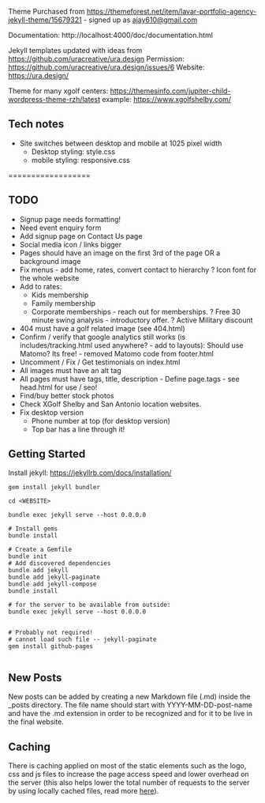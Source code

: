 Theme Purchased from https://themeforest.net/item/lavar-portfolio-agency-jekyll-theme/15679321 - signed up as ajay610@gmail.com

Documentation: http://localhost:4000/doc/documentation.html

Jekyll templates updated with ideas from https://github.com/uracreative/ura.design
Permission: https://github.com/uracreative/ura.design/issues/6
Website: https://ura.design/

Theme for many xgolf centers: https://themesinfo.com/jupiter-child-wordpress-theme-rzh/latest
example: https://www.xgolfshelby.com/

## Tech notes
* Site switches between desktop and mobile at 1025 pixel width
    * Desktop styling: style.css
    * mobile styling: responsive.css

==================

## TODO
- Signup page needs formatting!
- Need event enquiry form
- Add signup page on Contact Us page
- Social media icon / links bigger
- Pages should have an image on the first 3rd of the page OR a background image
- Fix menus - add home, rates, convert contact to hierarchy
? Icon font for the whole website
- Add to rates:  
  - Kids membership
  - Family membership
  - Corporate memberships - reach out for memberships. 
  ? Free 30 minute swing analysis - introductory offer.
  ? Active Military discount 
- 404 must have a golf related image (see 404.html)
- Confirm / verify that google analytics still works (is includes/tracking.html used anywhere? - add to layouts): Should use Matomo? Its free! - removed Matomo code from footer.html
- Uncomment / Fix / Get testimonials on index.html
- All images must have an alt tag
- All pages must have tags, title, description - Define page.tags - see head.html for use / seo!
- Find/buy better stock photos
- Check XGolf Shelby and San Antonio location websites. 
- Fix desktop version
    - Phone number at top (for desktop version)
    - Top bar has a line through it!


## Getting Started

Install jekyll: https://jekyllrb.com/docs/installation/

```
gem install jekyll bundler

cd <WEBSITE>

bundle exec jekyll serve --host 0.0.0.0

# Install gems
bundle install

# Create a Gemfile
bundle init
# Add discovered dependencies
bundle add jekyll
bundle add jekyll-paginate
bundle add jekyll-compose
bundle install

# for the server to be available from outside:
bundle exec jekyll serve --host 0.0.0.0


# Probably not required!
# cannot load such file -- jekyll-paginate
gem install github-pages


```

## New Posts
New posts can be added by creating a new Markdown file (.md) inside the _posts directory. The file name should start with YYYY-MM-DD-post-name and have the .md extension in order to be recognized and for it to be live in the final website.

## Caching
There is caching applied on most of the static elements such as the logo, css and js files to increase the page access speed and lower overhead on the server (this also helps lower the total number of requests to the server by using locally cached files, read more [here](https://gtmetrix.com/leverage-browser-caching.html)).


